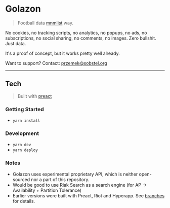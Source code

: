 # Golazon
> Football data [mnmlist](http://mnmlist.com/w/) way.

No cookies, no tracking scripts, no analytics, no popups, no ads,
no subscriptions, no social sharing, no comments, no images.
Zero bullshit. Just data.

It's a proof of concept, but it works pretty well already.

Want to support? Contact: przemek@sobstel.org

------------

## Tech
> Built with [preact](https://github.com/developit/preact)

### Getting Started

* `yarn install`

### Development

* `yarn dev`
* `yarn deploy`

### Notes

* Golazon uses experimental proprietary API, which is neither open-sourced
  nor a part of this repository.
* Would be good to use Riak Search as a search engine
  (for AP -> Availability + Partition Tolerance)
* Earlier versions were built with Preact, Riot and Hyperapp.
  See [branches](https://github.com/sobstel/golazon/branches) for details.
